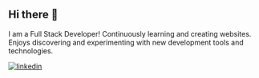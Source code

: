 ## Hi there 👋

I am a Full Stack Developer! 
Continuously learning and creating websites. Enjoys discovering and experimenting with new development tools and technologies. 

 [![linkedin](https://img.shields.io/badge/linkedin-0A66C2?style=for-the-badge&logo=linkedin&logoColor=white)](https://www.linkedin.com/in/valentynahotsa/)
